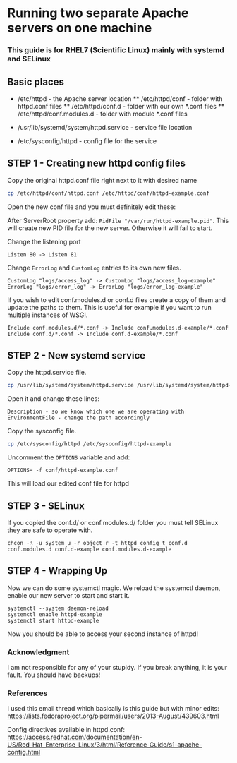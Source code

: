 # Running two separate Apache servers on one machine

### __This guide is for RHEL7 (Scientific Linux) mainly with systemd and SELinux__

## Basic places

* /etc/httpd - the Apache server location
** /etc/httpd/conf - folder with httpd.conf files
** /etc/httpd/conf.d - folder with our own *.conf files
** /etc/httpd/conf.modules.d - folder with module *.conf files

* /usr/lib/systemd/system/httpd.service - service file location
* /etc/sysconfig/httpd - config file for the service

## STEP 1 - Creating new httpd config files

Copy the original httpd.conf file right next to it with desired name

```bash
cp /etc/httpd/conf/httpd.conf /etc/httpd/conf/httpd-example.conf
```

Open the new conf file and you must definitely edit these:

After ServerRoot property add: `PidFile "/var/run/httpd-example.pid"`.
This will create new PID file for the new server. Otherwise it will fail to start.

Change the listening port

```
Listen 80 -> Listen 81
```

Change `ErrorLog` and `CustomLog` entries to its own new files.

```
CustomLog "logs/access_log" -> CustomLog "logs/access_log-example"
ErrorLog "logs/error_log" -> ErrorLog "logs/error_log-example"
```

If you wish to edit conf.modules.d or conf.d files create a copy of them and update the paths to them.
This is useful for example if you want to run multiple instances of WSGI.
```
Include conf.modules.d/*.conf -> Include conf.modules.d-example/*.conf
Include conf.d/*.conf -> Include conf.d-example/*.conf
```

## STEP 2 - New systemd service

Copy the httpd.service file.
```bash
cp /usr/lib/systemd/system/httpd.service /usr/lib/systemd/system/httpd-example.service
```

Open it and change these lines:
```
Description - so we know which one we are operating with
EnvironmentFile - change the path accordingly
```

Copy the sysconfig file.
```bash
cp /etc/sysconfig/httpd /etc/sysconfig/httpd-example
```

Uncomment the `OPTIONS` variable and add:
```
OPTIONS= -f conf/httpd-example.conf
```

This will load our edited conf file for httpd

## STEP 3 - SELinux
If you copied the conf.d/ or conf.modules.d/ folder you must tell SELinux they are safe to operate with.
```
chcon -R -u system_u -r object_r -t httpd_config_t conf.d conf.modules.d conf.d-example conf.modules.d-example
```

## STEP 4 - Wrapping Up
Now we can do some systemctl magic. We reload the systemctl daemon, enable our new server to start and start it.

```
systemctl --system daemon-reload
systemctl enable httpd-example
systemctl start httpd-example
```

Now you should be able to access your second instance of httpd!

### Acknowledgment
I am not responsible for any of your stupidy. If you break anything, it is your fault. You should have backups!

### References
I used this email thread which basically is this guide but with minor edits: https://lists.fedoraproject.org/pipermail/users/2013-August/439603.html

Config directives available in httpd.conf: https://access.redhat.com/documentation/en-US/Red_Hat_Enterprise_Linux/3/html/Reference_Guide/s1-apache-config.html
